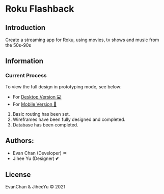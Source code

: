 # Roku Flashback
## Introduction
Create a streaming app for Roku, using movies, tv shows and music from the 50s-90s
## Information
### Current Process
To view the full design in prototyping mode, see below:
- For [Desktop Version :computer:](https://xd.adobe.com/view/100c5ab8-acac-4e79-82a8-54aea4310c18-455f/?fbclid=IwAR0p13CQRAUXO7fqXEmJZggMSKJxMOpGW0S-r9KOqvdKseUSkzXby-5zFOc)
- For [Mobile Version :iphone:](https://xd.adobe.com/view/697ca4f2-7365-45eb-9c95-b8923a68149c-3c2f/screen/59d3eed4-172b-4954-9b13-25527141b40f/?fbclid=IwAR2F3aANFONojJ4i6cX78VSscEAK6jreK4MaLfE1RRUIrQZ-s3W3jl3bP6M)

1. Basic routing has been set.
2. Wireframes have been fully designed and completed.
3. Database has been completed. 

## Authors:
- Evan Chan (Developer) :aquarius:
- Jihee Yu (Designer) :two_hearts:

## License
EvanChan & JiheeYu :copyright: 2021